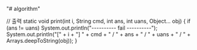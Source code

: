 "# algorithm" 

// 출력
static void print(int i, String cmd, int ans, int uans, Object... obj) {
	if (ans != uans) System.out.println("---------- fail ----------");
	System.out.println("[" + i + "] " + cmd + " / " + ans + " / " + uans + " / " + Arrays.deepToString(obj));
}